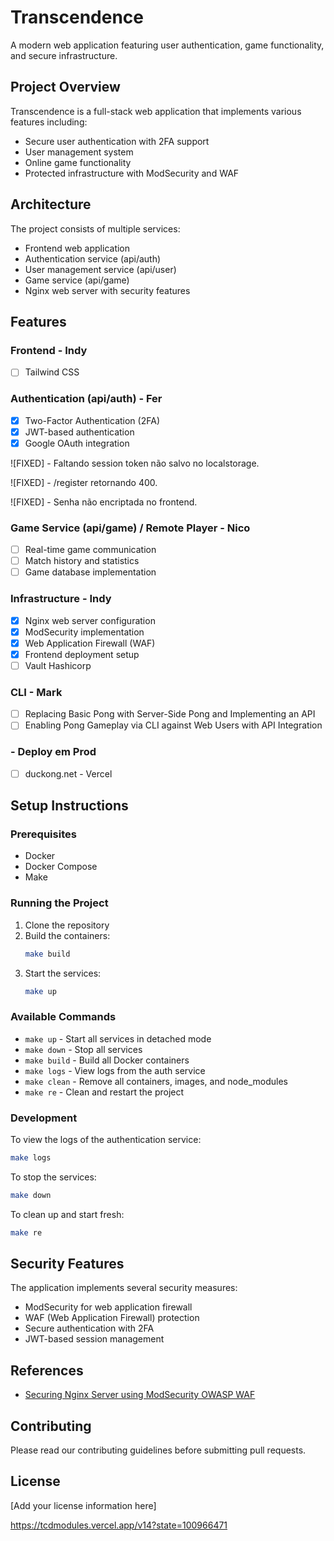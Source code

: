 # Transcendence

A modern web application featuring user authentication, game functionality, and secure infrastructure.

## Project Overview

Transcendence is a full-stack web application that implements various features including:
- Secure user authentication with 2FA support
- User management system
- Online game functionality
- Protected infrastructure with ModSecurity and WAF

## Architecture

The project consists of multiple services:
- Frontend web application
- Authentication service (api/auth)
- User management service (api/user)
- Game service (api/game)
- Nginx web server with security features

## Features

### Frontend - Indy

- [ ] Tailwind CSS

### Authentication (api/auth) - Fer
- [x] Two-Factor Authentication (2FA)
- [x] JWT-based authentication
- [x] Google OAuth integration

![FIXED] - Faltando session token não salvo no localstorage.

![FIXED] - /register retornando 400. 

![FIXED] - Senha não encriptada no frontend.

### Game Service (api/game) / Remote Player - Nico
- [ ] Real-time game communication
- [ ] Match history and statistics
- [ ] Game database implementation

### Infrastructure - Indy
- [x] Nginx web server configuration
- [x] ModSecurity implementation
- [x] Web Application Firewall (WAF)
- [x] Frontend deployment setup
- [ ] Vault Hashicorp

### CLI - Mark
- [ ] Replacing Basic Pong with Server-Side Pong and Implementing an API
- [ ] Enabling Pong Gameplay via CLI against Web Users with API Integration

### - Deploy em Prod
- [ ] duckong.net - Vercel

## Setup Instructions

### Prerequisites
- Docker
- Docker Compose
- Make

### Running the Project

1. Clone the repository
2. Build the containers:
   ```bash
   make build
   ```
3. Start the services:
   ```bash
   make up
   ```

### Available Commands

- `make up` - Start all services in detached mode
- `make down` - Stop all services
- `make build` - Build all Docker containers
- `make logs` - View logs from the auth service
- `make clean` - Remove all containers, images, and node_modules
- `make re` - Clean and restart the project

### Development

To view the logs of the authentication service:
```bash
make logs
```

To stop the services:
```bash
make down
```

To clean up and start fresh:
```bash
make re
```

## Security Features

The application implements several security measures:
- ModSecurity for web application firewall
- WAF (Web Application Firewall) protection
- Secure authentication with 2FA
- JWT-based session management

## References

- [Securing Nginx Server using ModSecurity OWASP WAF](https://medium.com/codelogicx/securing-nginx-server-using-modsecurity-oswaf-7ba79906d84c)

## Contributing

Please read our contributing guidelines before submitting pull requests.

## License

[Add your license information here]

https://tcdmodules.vercel.app/v14?state=100966471